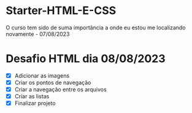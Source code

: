 # Starter-HTML-E-CSS

 O curso tem sido de suma importância a onde eu estou me localizando novamente - 07/08/2023

# Desafio HTML dia 08/08/2023

- [x] Adicionar as imagens
- [x] Criar os pontos de navegação
- [x] Criar a navegação entre os arquivos
- [x] Criar as listas
- [x] Finalizar projeto